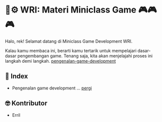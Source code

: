 # 🔬⚙️ WRI: Materi Miniclass Game 🎮🎮🎮
Halo, rek! Selamat datang di Miniclass Game Development WRI. 

Kalau kamu membaca ini, berarti kamu tertarik untuk mempelajari dasar-dasar pengembangan game. Tenang saja, kita akan menjelajahi proses ini langkah demi langkah.
[pengenalan-game-development](pengenalan/pengenalan-game-development.md)
## 📃 Index
- Pengenalan game development ... [pergi](pengenalan-game-development.md#Pengenalan%20Game%20Development)

## 🤓 Kontributor
- Erril